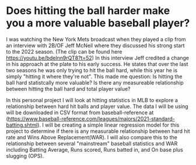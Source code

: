 # Does hitting the ball harder make you a more valuable baseball player?

I was watching the New York Mets broadcast when they played a clip from an interview with 2B/OF Jeff McNeil where they discussed his strong start to the 2022 season. (The clip can be found here https://youtu.be/bdelnn9rQT8?t=52) In this interview Jeff credited a change in his approach at the plate to his early success. He states that over the last two seasons he was only trying to hit the ball hard, while this year he is simply "hitting it where they're not". This made me question: Is hitting the ball hard statistcally more valuable? Is there any measureable relationship between hitting the ball hard and total player value?

In this personal project I will look at hitting statistics in MLB to explore a relationship between hard hit balls and player value. The data I will be using will be downloaded in CSV format from baseball-reference at (https://www.baseball-reference.com/leagues/majors/2021-standard-batting.shtml). I will be creating a simple linear regression model for this project to determine if there is any measurable relationship between hard hit rate and Wins Above Replacement(WAR). I will also compare this to the relationship between several "mainstream" baseball statistics and WAR including Batting Average, Runs scored, Runs batted in, and On base plus slugging (OPS).
